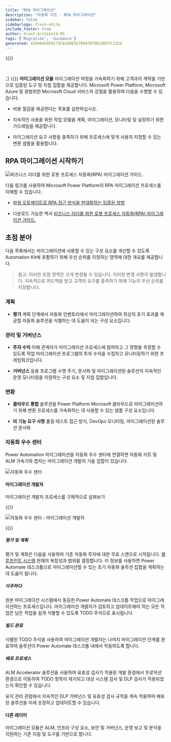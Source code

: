 ```yaml
---
title: "RPA 마이그레이션"
description: "자동화 키트 - RPA 마이그레이션"
sidebar: false
sidebarlogo: fresh-white
include_footer: true
author: Grant-Archibald-MS
tags: ['Migration', 'Guidance']
generated: 42940454F8C75C0160E5E7D94767DD18DFFC13C6
---
```


{{<toc>}}

<br/>

그 {{<product-name>}} **마이그레이션 모듈** 마이그레이션 여정을 가속화하기 위해 고객과의 계약을 기반으로 입증된 도구 및 지침 집합을 제공합니다. Microsoft Power Platform, Microsoft Azure 및 광범위한 Microsoft Cloud 서비스의 강점을 활용하여 다음을 수행할 수 있습니다.

- 비용 절감을 제공한다는 목표를 실현하십시오.

- 지속적인 사용을 위한 작업 모델을 계획, 마이그레이션, 모니터링 및 설정하기 위한 가드레일을 제공합니다.

- 마이그레이션 요구 사항을 충족하기 위해 프로세스에 맞게 사용자 지정할 수 있는 변환 샘플을 활용합니다.

## RPA 마이그레이션 시작하기

![비즈니스 리더를 위한 로봇 프로세스 자동화(RPA) 마이그레이션 가이드.](https://msflowblogscdn.azureedge.net/wp-content/uploads/2022/01/RPAWhitepaper_Img-241x300.png)

다음 링크를 사용하여 Microsoft Power Platform의 RPA 마이그레이션 프로세스를 이해할 수 있습니다.

- [파워 오토메이트로 RPA 접근 방식을 현대화하는 입증된 방법](https://powerautomate.microsoft.com/blog/proven-methods-to-modernize-your-rpa-approach-with-power-automate/)

- 다운로드 가능한 백서 [비즈니스 리더를 위한 로봇 프로세스 자동화(RPA) 마이그레이션 가이드.](https://aka.ms/PAD/RPAMigrationWhitepaper)

## 초점 분야

다음 목록에서는 마이그레이션에 사용할 수 있는 구성 요소를 개선할 수 있도록 Automation Kit에 포함하기 위해 우선 순위를 지정하는 영역에 대한 개요를 제공합니다.

> 참고: 이러한 초점 영역은 크게 변경될 수 있습니다. 이러한 변경 사항이 발생합니다. 지속적으로 피드백을 받고 고객의 요구를 충족하기 위해 기능의 우선 순위를 지정합니다.

### 계획

- **평가** 계획 단계에서 자동화 인벤토리에서 마이그레이션하여 최상의 초기 효과를 제공할 자동화 솔루션을 식별하는 데 도움이 되는 구성 요소입니다.

### 관리 및 거버넌스

- **투자 수익** 이해 관계자가 마이그레이션 프로세스에 참여하고 그 영향을 측정할 수 있도록 작업 마이그레이션 프로그램의 투자 수익을 수집하고 모니터링하기 위한 프레임워크입니다.

- **거버넌스** 응용 프로그램 수명 주기, 문서화 및 마이그레이션된 솔루션의 지속적인 운영 모니터링을 지원하는 구성 요소 및 지침 집합입니다.

### 변환

- **클라우드 통합** 솔루션을 Power Platform Microsoft 클라우드로 마이그레이션하기 위해 변환 프로세스를 가속화하는 데 사용할 수 있는 샘플 구성 요소입니다.

- **비 기능 요구 사항** 품질 테스트 접근 방식, DevOps 모니터링, 마이그레이션된 솔루션 문서화

### 자동화 우수 센터

Power Automation 마이그레이션을 자동화 우수 센터에 연결하면 자동화 키트 및 ALM 가속기와 겹치는 마이그레이션 개발자 기술 집합이 있습니다.

![자동화 우수 센터](/images/illustrations/automation-kit-migration.svg)

#### 마이그레이션 개발자

마이그레이션 개발자 프로세스를 구체적으로 살펴보기

{{<border>}}

![자동화 우수 센터 - 마이그레이션 개발자](/images/illustrations/automation-kit-migration-developer.svg)

{{</border>}}

##### 평가 및 계획

평가 및 계획은 다음을 사용하여 기존 자동화 투자에 대한 무료 스캔으로 시작됩니다. [블루프린트 시스템](https://www.blueprintsys.com/) 현재의 복잡성과 범위를 결정합니다. 이 정보를 사용하면 Power Automate 데스크톱으로 마이그레이션할 수 있는 초기 자동화 솔루션 집합을 계획하는 데 도움이 됩니다.

##### 이주하다

원본 마이그레이션 시스템에서 동등한 Power Automate 데스크톱 작업으로 마이그레이션하는 프로세스입니다. 마이그레이션 개발자가 검토하고 업데이트해야 하는 모든 작업은 남은 작업을 쉽게 식별할 수 있도록 TODO 주석으로 표시됩니다.

##### 빌드 완료

식별된 TODO 주석을 사용하여 마이그레이션 개발자는 나머지 마이그레이션 단계를 완료하여 솔루션이 Power Automate 데스크톱 내에서 작동하도록 합니다.

##### 배포 프로세스

ALM Accelerator 솔루션을 사용하여 유효성 검사가 적용된 개발 환경에서 프로덕션 환경으로 이동하여 TODO 항목이 제거되고 대상 시스템 검사 및 DLP 검사가 적용되었는지 확인할 수 있습니다.

유지 관리 관점에서 지속적인 DLP 거버넌스 및 유효성 검사 규칙을 계속 적용하여 배포된 솔루션을 미세 조정하고 업데이트할 수 있습니다.

#### 다른 레이어

마이그레이션 모듈은 ALM, 인프라 구성 요소, 보안 및 거버넌스, 운영 보고 및 분석을 지원하는 기존 지침 및 도구를 기반으로 합니다.
